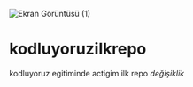 ![Ekran Görüntüsü (1)](https://user-images.githubusercontent.com/88437768/130207443-c913f44d-d66e-40ed-b159-2215046d133b.png)
# kodluyoruzilkrepo
kodluyoruz egitiminde actigim ilk repo
*değişiklik*
